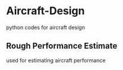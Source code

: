 # Aircraft-Design
python codes for aircraft design

## Rough Performance Estimate
used for estimating aircraft performance
